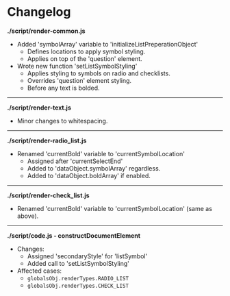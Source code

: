# Changelog

**./script/render-common.js**
* Added 'symbolArray' variable to 'initializeListPreperationObject'
	* Defines locations to apply symbol styling.
	* Applies on top of the 'question' element.
* Wrote new function 'setListSymbolStyling'
	* Applies styling to symbols on radio and checklists.
	* Overrides 'question' element styling.
	* Before any text is bolded.

---

**./script/render-text.js**
* Minor changes to whitespacing.

---

**./script/render-radio_list.js**
* Renamed 'currentBold' variable to 'currentSymbolLocation'
	* Assigned after 'currentSelectEnd'
	* Added to 'dataObject.symbolArray' regardless.
	* Added to 'dataObject.boldArray' if enabled.

---

**./script/render-check_list.js**
* Renamed 'currentBold' variable to 'currentSymbolLocation' (same as above).

---

**./script/code.js - constructDocumentElement**
* Changes:
	* Assigned 'secondaryStyle' for 'listSymbol'
	* Added call to 'setListSymbolStyling'
* Affected cases:
	* `globalsObj.renderTypes.RADIO_LIST`
	* `globalsObj.renderTypes.CHECK_LIST`
